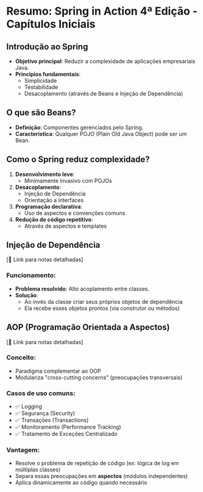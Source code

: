 # Resumo: Spring in Action 4ª Edição - Capítulos Iniciais

## Introdução ao Spring
- **Objetivo principal**: Reduzir a complexidade de aplicações empresariais Java.
- **Princípios fundamentais**:
  - Simplicidade
  - Testabilidade
  - Desacoplamento (através de Beans e Injeção de Dependência)

## O que são Beans?
- **Definição**: Componentes gerenciados pelo Spring.
- **Característica**: Qualquer POJO (Plain Old Java Object) pode ser um Bean.

## Como o Spring reduz complexidade?
1. **Desenvolvimento leve**:
   - Minimamente invasivo com POJOs
2. **Desacoplamento**:
   - Injeção de Dependência
   - Orientação a interfaces
3. **Programação declarativa**:
   - Uso de aspectos e convenções comuns
4. **Redução de código repetitivo**:
   - Através de aspectos e templates

## Injeção de Dependência
[🔗 Link para notas detalhadas]

### Funcionamento:
- **Problema resolvido**: Alto acoplamento entre classes.
- **Solução**: 
  - Ao invés da classe criar seus próprios objetos de dependência
  - Ela recebe esses objetos prontos (via construtor ou métodos)

## AOP (Programação Orientada a Aspectos)
[🔗 Link para notas detalhadas]

### Conceito:
- Paradigma complementar ao OOP
- Modulariza "cross-cutting concerns" (preocupações transversais)

### Casos de uso comuns:
- ✅ Logging
- ✅ Segurança (Security)
- ✅ Transações (Transactions)
- ✅ Monitoramento (Performance Tracking)
- ✅ Tratamento de Exceções Centralizado

### Vantagem:
- Resolve o problema de repetição de código (ex: lógica de log em múltiplas classes)
- Separa essas preocupações em **aspectos** (módulos independentes)
- Aplica dinamicamente ao código quando necessário
